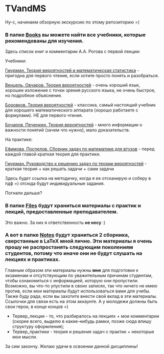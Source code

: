 # TVandMS

Ну-с, начинаем обзорную экскурсию по этому репозиторию =)

### В папке [Books](https://github.com/mintyspider/TVandMS/tree/main/Books) вы можете найти все учебники, которые рекомендованы для изучения.

Здесь список книг и комментарии А.А. Рогова с первой лекции:

Учебники:

[Гмурман. Теория вероятностей и математическая статистика](https://github.com/mintyspider/TVandMS/blob/main/Books/Gmurman_V_E_-_Teoria_veroyatnostey_i_matematicheskaya_statistika.pdf) - пригодна для первого чтения, если хотите просто понять и разобраться.

[Венцель, Овчаров. Теория вероятностей]() - очень хороший язык, хорошее изложение с точки зрения русского языка, не очень быстрое, но подробное объяснение.

[Боровков. Теория вероятностей](https://github.com/mintyspider/TVandMS/blob/main/Books/Borovkov_A_A__Teoria_veroyatnostey.pdf) - классика, самый настоящий учебник для хорошего математического аппарата (хорошо работаете с формулами). НЕ для первого чтения.

[Бочаров, Печенкин. Теория вероятностей](https://github.com/mintyspider/TVandMS/blob/main/Books/Bocharov_P_P_Pechinkin_A_V_Teoriya_veroyatno.pdf) - много информации о важности понятий (зачем что нужно), мало доказательств.

На практике:

[Ефимова, Поспелов. Сборник задач по математике для втузов](https://github.com/mintyspider/TVandMS/blob/main/Books/4chast_Sbornik_zadach_po_matematike_dlya_vtuzov.pdf) - перед каждой главой краткая теория для практики.

[Гмурман. Руководство к решению задач по теории вероятностей](https://github.com/mintyspider/TVandMS/blob/main/Books/%5BGmurman_V.E%5D_Rukovodstvo_k_resheniyu_po_teorii_ve(BookSee.org).pdf) - краткая теория + как решать задачи + сами задачи

Здесь будет ссылка на методичку, когда я ее отсканирую и соберу в пдф =) отсюда будут индивидуальные задания.

Погнали дальше?

###  В папке [Files](https://github.com/mintyspider/TVandMS/tree/main/Files) будут храниться материалы с практик и лекций, **предоставленные преподавателем**. 
Это важно. За них я ответственность **не несу** :)

### А вот в папке [Notes](https://github.com/mintyspider/TVandMS/tree/main/Notes) будут храниться 2 сборника, сверстанные в LaTeX мной лично. Эти материалы я очень прошу **не распростанять следующим поколениям** студентов, потому что иначе они не будут слушать на лекциях и практиках. 
Главным образом эти материалы нужны **мне** для подготовки к экзаменам и отсутствующим по уважительным причинам студентам, чтобы ознакомиться с информацией, которую они пропустили. 
Возможно, вы что-то упустили в своих записях, так что ничего не имею против, если мои материалы будут использоваться вами для учебы. Также буду рада, если вы захотите внести свой вклад в эти материалы. Ссылочки для связи есть на этом аккаунте. А у молодежи должны быть свои герои, в конце концов =)

+ Тервер_лекции - то, что разбиралось на лекциях + мои комментарии (скорее всего, выделю в какие-нибудь рамки, позже сюда впишу структуру оформления);
+ Тервер_практики - теория и решения задач с практик + некоторые мои мысли.

За сим закончу. Желаю удачи в освоении данной дисциплины!
